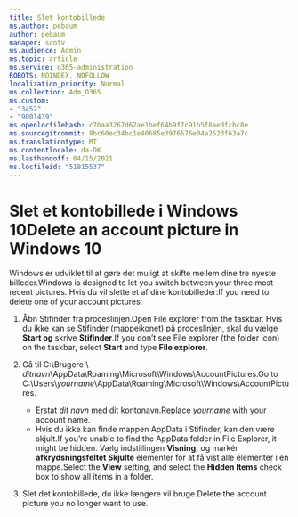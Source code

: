 ```yaml
---
title: Slet kontobillede
ms.author: pebaum
author: pebaum
manager: scotv
ms.audience: Admin
ms.topic: article
ms.service: o365-administration
ROBOTS: NOINDEX, NOFOLLOW
localization_priority: Normal
ms.collection: Adm_O365
ms.custom:
- "3452"
- "9001439"
ms.openlocfilehash: c7baa3267d62ae1bef64b9f7c91b5f8aedfcbc8e
ms.sourcegitcommit: 8bc60ec34bc1e40685e3976576e04a2623f63a7c
ms.translationtype: MT
ms.contentlocale: da-DK
ms.lasthandoff: 04/15/2021
ms.locfileid: "51815537"
---
```

# <a name="delete-an-account-picture-in-windows-10"></a><span data-ttu-id="f2955-102">Slet et kontobillede i Windows 10</span><span class="sxs-lookup"><span data-stu-id="f2955-102">Delete an account picture in Windows 10</span></span>

<span data-ttu-id="f2955-103">Windows er udviklet til at gøre det muligt at skifte mellem dine tre nyeste billeder.</span><span class="sxs-lookup"><span data-stu-id="f2955-103">Windows is designed to let you switch between your three most recent pictures.</span></span> <span data-ttu-id="f2955-104">Hvis du vil slette et af dine kontobilleder:</span><span class="sxs-lookup"><span data-stu-id="f2955-104">If you need to delete one of your account pictures:</span></span>

1. <span data-ttu-id="f2955-105">Åbn Stifinder fra proceslinjen.</span><span class="sxs-lookup"><span data-stu-id="f2955-105">Open File explorer from the taskbar.</span></span> <span data-ttu-id="f2955-106">Hvis du ikke kan se Stifinder (mappeikonet) på proceslinjen, skal du vælge **Start og** skrive **Stifinder**.</span><span class="sxs-lookup"><span data-stu-id="f2955-106">If you don’t see File explorer (the folder icon) on the taskbar, select **Start** and type **File explorer**.</span></span>

2. <span data-ttu-id="f2955-107">Gå til C:\Brugere \\ *ditnavn*\AppData\Roaming\Microsoft\Windows\AccountPictures.</span><span class="sxs-lookup"><span data-stu-id="f2955-107">Go to C:\Users\\*yourname*\AppData\Roaming\Microsoft\Windows\AccountPictures.</span></span> 
    - <span data-ttu-id="f2955-108">Erstat *dit navn* med dit kontonavn.</span><span class="sxs-lookup"><span data-stu-id="f2955-108">Replace *yourname* with your account name.</span></span>
    - <span data-ttu-id="f2955-109">Hvis du ikke kan finde mappen AppData i Stifinder, kan den være skjult.</span><span class="sxs-lookup"><span data-stu-id="f2955-109">If you’re unable to find the AppData folder in File Explorer, it might be hidden.</span></span> <span data-ttu-id="f2955-110">Vælg indstillingen **Visning,** og markér **afkrydsningsfeltet Skjulte** elementer for at få vist alle elementer i en mappe.</span><span class="sxs-lookup"><span data-stu-id="f2955-110">Select the **View** setting, and select the **Hidden Items** check box to show all items in a folder.</span></span>

3. <span data-ttu-id="f2955-111">Slet det kontobillede, du ikke længere vil bruge.</span><span class="sxs-lookup"><span data-stu-id="f2955-111">Delete the account picture you no longer want to use.</span></span>
 
 